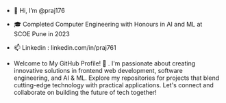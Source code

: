 - 👋 Hi, I’m @praj176
- 🎓 Completed Computer Engineering with Honours in AI and ML at SCOE Pune in 2023
- 📫 Linkedin : linkedin.com/in/praj761

- Welcome to My GitHub Profile! 👋
. I'm passionate about creating innovative solutions in frontend web development, software engineering, and AI & ML. Explore my repositories for projects that blend cutting-edge technology with practical applications. Let's connect and collaborate on building the future of tech together!
<!---
praj176/praj176 is a ✨ special ✨ repository because its `README.md` (this file) appears on your GitHub profile.
You can click the Preview link to take a look at your changes.
--->
